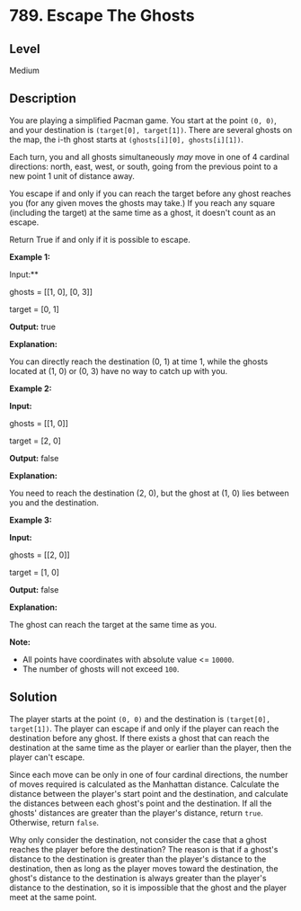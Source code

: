 # 789. Escape The Ghosts
## Level
Medium

## Description
You are playing a simplified Pacman game. You start at the point `(0, 0)`, and your destination is `(target[0], target[1])`. There are several ghosts on the map, the i-th ghost starts at `(ghosts[i][0], ghosts[i][1])`.

Each turn, you and all ghosts simultaneously *may* move in one of 4 cardinal directions: north, east, west, or south, going from the previous point to a new point 1 unit of distance away.

You escape if and only if you can reach the target before any ghost reaches you (for any given moves the ghosts may take.) If you reach any square (including the target) at the same time as a ghost, it doesn't count as an escape.

Return True if and only if it is possible to escape.

**Example 1:**

Input:**

ghosts = [[1, 0], [0, 3]]

target = [0, 1]

**Output:** true

**Explanation:**

You can directly reach the destination (0, 1) at time 1, while the ghosts located at (1, 0) or (0, 3) have no way to catch up with you.

**Example 2:**

**Input:**

ghosts = [[1, 0]]

target = [2, 0]

**Output:** false

**Explanation:**

You need to reach the destination (2, 0), but the ghost at (1, 0) lies between you and the destination.

**Example 3:**

**Input:**

ghosts = [[2, 0]]

target = [1, 0]

**Output:** false

**Explanation:**

The ghost can reach the target at the same time as you.

**Note:**

* All points have coordinates with absolute value <= `10000`.
* The number of ghosts will not exceed `100`.

## Solution
The player starts at the point `(0, 0)` and the destination is `(target[0], target[1])`. The player can escape if and only if the player can reach the destination before any ghost. If there exists a ghost that can reach the destination at the same time as the player or earlier than the player, then the player can't escape.

Since each move can be only in one of four cardinal directions, the number of moves required is calculated as the Manhattan distance. Calculate the distance between the player's start point and the destination, and calculate the distances between each ghost's point and the destination. If all the ghosts' distances are greater than the player's distance, return `true`. Otherwise, return `false`.

Why only consider the destination, not consider the case that a ghost reaches the player before the destination? The reason is that if a ghost's distance to the destination is greater than the player's distance to the destination, then as long as the player moves toward the destination, the ghost's distance to the destination is always greater than the player's distance to the destination, so it is impossible that the ghost and the player meet at the same point.
